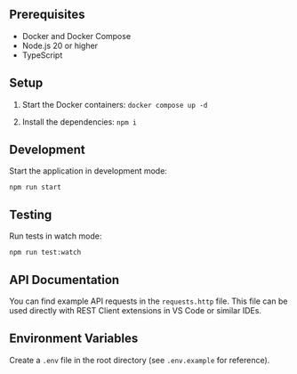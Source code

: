## Prerequisites

- Docker and Docker Compose
- Node.js 20 or higher
- TypeScript

## Setup

1. Start the Docker containers:
`docker compose up -d`

2. Install the dependencies:
`npm i`

## Development

Start the application in development mode:

`npm run start`

## Testing

Run tests in watch mode:

`npm run test:watch`

## API Documentation

You can find example API requests in the `requests.http` file. This file can be used directly with REST Client extensions in VS Code or similar IDEs.

## Environment Variables

Create a `.env` file in the root directory (see `.env.example` for reference).